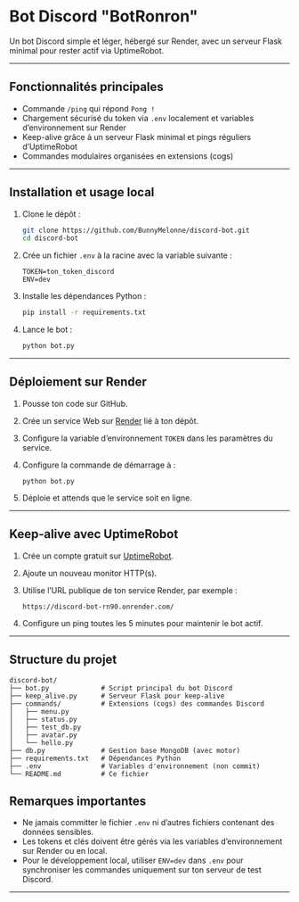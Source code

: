# Bot Discord "BotRonron"

Un bot Discord simple et léger, hébergé sur Render, avec un serveur Flask minimal pour rester actif via UptimeRobot.

---

## Fonctionnalités principales

- Commande `/ping` qui répond `Pong !`
- Chargement sécurisé du token via `.env` localement et variables d’environnement sur Render
- Keep-alive grâce à un serveur Flask minimal et pings réguliers d’UptimeRobot
- Commandes modulaires organisées en extensions (cogs)

---

## Installation et usage local

1. Clone le dépôt :
    ```bash
    git clone https://github.com/BunnyMelonne/discord-bot.git
    cd discord-bot
    ```

2. Crée un fichier `.env` à la racine avec la variable suivante :
    ```
    TOKEN=ton_token_discord
    ENV=dev
    ```

3. Installe les dépendances Python :
    ```bash
    pip install -r requirements.txt
    ```

4. Lance le bot :
    ```bash
    python bot.py
    ```

---

## Déploiement sur Render

1. Pousse ton code sur GitHub.

2. Crée un service Web sur [Render](https://render.com) lié à ton dépôt.

3. Configure la variable d’environnement `TOKEN` dans les paramètres du service.

4. Configure la commande de démarrage à :
    ```
    python bot.py
    ```

5. Déploie et attends que le service soit en ligne.

---

## Keep-alive avec UptimeRobot

1. Crée un compte gratuit sur [UptimeRobot](https://uptimerobot.com).

2. Ajoute un nouveau monitor HTTP(s).

3. Utilise l’URL publique de ton service Render, par exemple :
    ```
    https://discord-bot-rn90.onrender.com/
    ```

4. Configure un ping toutes les 5 minutes pour maintenir le bot actif.

---

## Structure du projet

```plaintext
discord-bot/
├── bot.py             # Script principal du bot Discord
├── keep_alive.py      # Serveur Flask pour keep-alive
├── commands/          # Extensions (cogs) des commandes Discord
│   ├── menu.py
│   ├── status.py
│   ├── test_db.py
│   ├── avatar.py
│   └── hello.py
├── db.py              # Gestion base MongoDB (avec motor)
├── requirements.txt   # Dépendances Python
├── .env               # Variables d'environnement (non commit)
└── README.md          # Ce fichier
```

## Remarques importantes

- Ne jamais committer le fichier `.env` ni d’autres fichiers contenant des données sensibles.
- Les tokens et clés doivent être gérés via les variables d’environnement sur Render ou en local.
- Pour le développement local, utiliser `ENV=dev` dans `.env` pour synchroniser les commandes uniquement sur ton serveur de test Discord.

---
